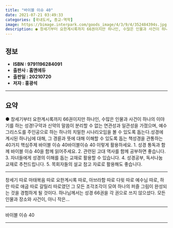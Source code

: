 ```yaml
---
title: "바이블 이슈 40"
date: 2021-07-21 03:49:33
categories: [국내도서, 종교-역학]
image: https://bimage.interpark.com/goods_image/4/3/9/4/352484394s.jpg
description: ● 창세기부터 요한계시록까지 66권이지만 하나인, 수많은 인물과 사건이 하나의 이야기를 하는 성경!구약과 신약의 말씀이 분리할 수 없는 연관성과 일관성을 가졌으며, 예수 그리스도를 주인공으로 하는 하나의 치밀한 시나리오임을 볼 수 있도록 돕는다.성경에 계시된 하나님에 대해, 그 경륜과
---
```


## **정보**

- **ISBN : 9791196284091**
- **출판사 : 홈앤에듀**
- **출판일 : 20210720**
- **저자 : 홍광석**

------



## **요약**

●  창세기부터 요한계시록까지 66권이지만 하나인, 수많은 인물과 사건이 하나의 이야기를 하는 성경!구약과 신약의 말씀이 분리할 수 없는 연관성과 일관성을 가졌으며, 예수 그리스도를 주인공으로 하는 하나의 치밀한 시나리오임을 볼 수 있도록 돕는다.성경에 계시된 하나님에 대해, 그 경륜과 뜻에 대해 이해할 수 있도록 돕는 책성경을 관통하는 40가지 핵심주제 바이블 이슈 40바이블이슈 40 이렇게 활용하세요. 1. 성경 통독과 함께 바이블 이슈 40을 함께 읽어주세요. 2. 관련된 고대 역사를 함께 공부하면 좋습니다. 3. 자녀들에게 성경의 이해를 돕는 교재로 활용할 수 있습니다. 4. 성경공부, 독서나눔 교재로 추천드립니다. 5. 목회자들의 설교 참고 자료로 활용해도 좋습니다.

------

창세기 따로 마태복음 따로 요한계시록 따로, 아브라함 따로 다윗 따로 예수님 따로, 하란 따로 애굽 따로 갈릴리 따로였던 그 모든 조각조각이 모여 하나의 퍼즐 그림이 완성되는 것을 경험하게 될 것이다. 하나님께서는 성경 66권을 각 권으로 쓰지 않으셨다. 모든 인물과 장소와 사건이, 아니 작은... 

------


바이블 이슈 40 

------


